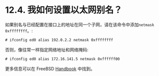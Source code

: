# 12.4. 我如何设置以太网别名？

如果别名与已经配置在接口上的地址在同一个子网，请在该命令中添加`netmask 0xffffffff`。:

```
# ifconfig ed0 alias 192.0.2.2 netmask 0xffffffff
```

否则，像往常一样指定网络地址和网络掩码:

```
# ifconfig ed0 alias 172.16.141.5 netmask 0xffffff00
```

更多信息可以在 FreeBSD [Handbook](https://docs.freebsd.org/en/books/handbook/#configtuning-virtual-hosts) 中找到。
